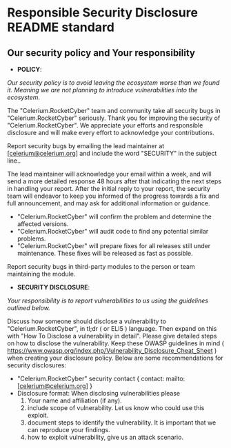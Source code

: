 # Responsible Security Disclosure README standard

## Our security policy and Your responsibility

- **POLICY**:

*Our security policy is to avoid leaving the ecosystem worse than we found it. Meaning we are not planning to introduce vulnerabilities into the ecosystem.*

The "Celerium.RocketCyber" team and community take all security bugs in "Celerium.RocketCyber" seriously. Thank you for improving the security of "Celerium.RocketCyber". We appreciate your efforts and responsible disclosure and will make every effort to acknowledge your contributions.

Report security bugs by emailing the lead maintainer at [celerium@celerium.org] and include the word "SECURITY" in the subject line..

The lead maintainer will acknowledge your email within a week, and will send a more detailed response 48 hours after that indicating the next steps in handling your report. After the initial reply to your report, the security team will endeavor to keep you informed of the progress towards a fix and full announcement, and may ask for additional information or guidance.

- "Celerium.RocketCyber" will confirm the problem and determine the affected versions.
- "Celerium.RocketCyber" will audit code to find any potential similar problems.
- "Celerium.RocketCyber" will prepare fixes for all releases still under maintenance. These fixes will be released as fast as possible.

Report security bugs in third-party modules to the person or team maintaining the module.

- **SECURITY DISCLOSURE**:

*Your responsibility is to report vulnerabilities to us using the guidelines outlined below.*

Discuss how someone should disclose a vulnerability to "Celerium.RocketCyber", in tl;dr ( or ELI5 ) language. Then expand on this with "How To Disclose a vulnerability in detail". Please give detailed steps on how to disclose the vulnerability. Keep these OWASP guidelines in mind ( <https://www.owasp.org/index.php/Vulnerability_Disclosure_Cheat_Sheet> ) when creating your disclosure policy. Below are some recommendations for security disclosures:

- "Celerium.RocketCyber" security contact { contact: mailto:[celerium@celerium.org] }
- Disclosure format: When disclosing vulnerabilities please
  1. Your name and affiliation (if any).
  2. include scope of vulnerability. Let us know who could use this exploit.
  3. document steps to identify the vulnerability. It is important that we can reproduce your findings.
  4. how to exploit vulnerability, give us an attack scenario.
